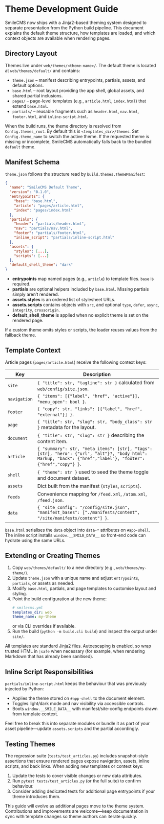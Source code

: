 # Theme Development Guide

SmileCMS now ships with a Jinja2-based theming system designed to separate presentation from the Python build pipeline. This document explains the default theme structure, how templates are loaded, and which context objects are available when rendering pages.

## Directory Layout

Themes live under `web/themes/<theme-name>/`. The default theme is located at `web/themes/default/` and contains:

- `theme.json` – manifest describing entrypoints, partials, assets, and default options.
- `base.html` – root layout providing the app shell, global assets, and shared partial inclusions.
- `pages/` – page-level templates (e.g., `article.html`, `index.html`) that extend `base.html`.
- `partials/` – reusable fragments such as `header.html`, `nav.html`, `footer.html`, and `inline-script.html`.

When the build runs, the theme directory is resolved from `Config.themes_root`. By default this is `<templates_dir>/themes`. Set `Config.theme_name` to switch the active theme. If the requested theme is missing or incomplete, SmileCMS automatically falls back to the bundled `default` theme.

## Manifest Schema

`theme.json` follows the structure read by `build.themes.ThemeManifest`:

```json
{
  "name": "SmileCMS Default Theme",
  "version": "0.1.0",
  "entrypoints": {
    "base": "base.html",
    "article": "pages/article.html",
    "index": "pages/index.html"
  },
  "partials": {
    "header": "partials/header.html",
    "nav": "partials/nav.html",
    "footer": "partials/footer.html",
    "inline_script": "partials/inline-script.html"
  },
  "assets": {
    "styles": [...],
    "scripts": [...]
  },
  "default_shell_theme": "dark"
}
```

- **entrypoints** map named pages (e.g., `article`) to template files. `base` is required.
- **partials** are optional helpers included by `base.html`. Missing partials simply aren’t rendered.
- **assets.styles** is an ordered list of stylesheet URLs.
- **assets.scripts** contains objects with `src`, and optional `type`, `defer`, `async`, `integrity`, `crossorigin`.
- **default_shell_theme** is applied when no explicit theme is set on the rendered page.

If a custom theme omits styles or scripts, the loader reuses values from the fallback theme.

## Template Context

Article pages (`pages/article.html`) receive the following context keys:

| Key | Description |
| --- | --- |
| `site` | `{ "title": str, "tagline": str }` calculated from `web/config/site.json`. |
| `navigation` | `{ "items": [{"label", "href", "active"}], "menu_open": bool }`. |
| `footer` | `{ "copy": str, "links": [{"label", "href", "external"}] }`. |
| `page` | `{ "title": str, "slug": str, "body_class": str }` metadata for the layout. |
| `document` | `{ "title": str, "slug": str }` describing the content item. |
| `article` | `{ "summary": str, "meta_items": [str], "tags": [str], "hero": {"url", "alt"}?, "body_html": Markup, "back": {"href","label"}, "footer": {"href","copy"} }`. |
| `shell` | `{ "theme": str }` used to seed the theme toggle and document dataset. |
| `assets` | Dict built from the manifest (`styles`, `scripts`). |
| `feeds` | Convenience mapping for `/feed.xml`, `/atom.xml`, `/feed.json`. |
| `data` | `{ "site_config": "/config/site.json", "manifest_bases": ["./manifests/content", "/site/manifests/content"] }`. |

`base.html` serialises the `data` object into `data-*` attributes on `#app-shell`. The inline script installs `window.__SMILE_DATA__` so front-end code can hydrate using the same URLs.

## Extending or Creating Themes

1. Copy `web/themes/default/` to a new directory (e.g., `web/themes/my-theme/`).
2. Update `theme.json` with a unique name and adjust `entrypoints`, `partials`, or assets as needed.
3. Modify `base.html`, partials, and page templates to customise layout and styling.
4. Point the build configuration at the new theme:
   ```yaml
   # smilecms.yml
   templates_dir: web
   theme_name: my-theme
   ```
   or via CLI overrides if available.
5. Run the build (`python -m build.cli build`) and inspect the output under `site/`.

All templates are standard Jinja2 files. Autoescaping is enabled, so wrap trusted HTML in `|safe` when necessary (for example, when rendering Markdown that has already been sanitised).

## Inline Script Responsibilities

`partials/inline-script.html` keeps the behaviour that was previously injected by Python:

- Applies the theme stored on `#app-shell` to the document element.
- Toggles light/dark mode and nav visibility via accessible controls.
- Boots `window.__SMILE_DATA__` with manifest/site-config endpoints drawn from template context.

Feel free to break this into separate modules or bundle it as part of your asset pipeline—update `assets.scripts` and the partial accordingly.

## Testing Themes

The regression suite (`tests/test_articles.py`) includes snapshot-style assertions that ensure rendered pages expose navigation, assets, inline scripts, and back links. When adding new templates or context keys:

1. Update the tests to cover visible changes or new data attributes.
2. Run `pytest tests/test_articles.py` (or the full suite) to confirm behaviour.
3. Consider adding dedicated tests for additional page entrypoints if your theme introduces them.

This guide will evolve as additional pages move to the theme system. Contributions and improvements are welcome—keep documentation in sync with template changes so theme authors can iterate quickly.
